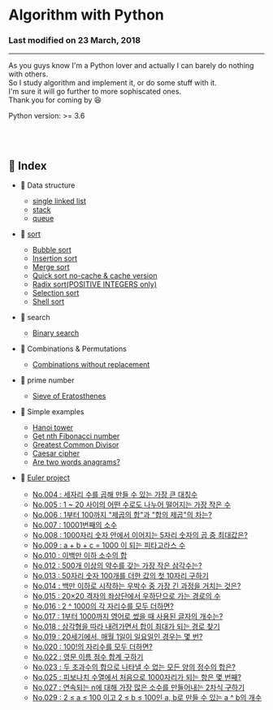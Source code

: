 # Algorithm with Python

### Last modified on 23 March, 2018
---
As you guys know I'm a Python lover and actually I can barely do nothing with others.  
So I study algorithm and implement it, or do some stuff with it.  
I'm sure it will go further to more sophiscated ones.  
Thank you for coming by :satisfied:

Python version: >= 3.6

<br>
<br>

## :notebook_with_decorative_cover: Index
* :ledger: Data structure
  * [single linked list](https://github.com/shoark7/algorithm-with-python/blob/master/simple_data_structure/linked_list.py)
  * [stack](https://github.com/shoark7/algorithm-with-python/blob/master/simple_data_structure/stack.py)
  * [queue](https://github.com/shoark7/algorithm-with-python/blob/master/simple_data_structure/queue.py)

* :ledger: [sort](https://github.com/shoark7/algorithm-with-python/blob/master/sorting/sort_functions.py)
  * [Bubble sort](https://github.com/shoark7/algorithm-with-python/blob/master/sorting/bubble_sort.py)
  * [Insertion sort](https://github.com/shoark7/algorithm-with-python/blob/master/sorting/insertion_sort.py)
  * [Merge sort](https://github.com/shoark7/algorithm-with-python/blob/master/sorting/merge_sort.py)
  * [Quick sort no-cache & cache version](https://github.com/shoark7/algorithm-with-python/blob/master/sorting/quick_sort.py)
  * [Radix sort(POSITIVE INTEGERS only)](https://github.com/shoark7/algorithm-with-python/blob/master/sorting/radix_sort.py)
  * [Selection sort](https://github.com/shoark7/algorithm-with-python/blob/master/sorting/selection_sort.py)
  * [Shell sort](https://github.com/shoark7/algorithm-with-python/blob/master/sorting/shell_sort.py)
* :ledger: search
  * [Binary search](https://github.com/shoark7/algorithm-with-python/blob/master/search-algorithm/binary_search.py)
* :ledger: Combinations & Permutations
  * [Combinations without replacement](https://github.com/shoark7/algorithm-with-python/blob/master/combinations_permutations/combinations.py)
* :ledger: prime number
  * [Sieve of Eratosthenes](https://github.com/shoark7/algorithm-with-python/blob/master/prime-number/sieve_of_eratosthenes.py)
* :ledger: Simple examples
  * [Hanoi tower](https://github.com/shoark7/algorithm-with-python/blob/master/etc_examples/caesar_cipher.py)
  * [Get nth Fibonacci number](https://github.com/shoark7/algorithm-with-python/blob/master/etc_examples/fibonacci.py)
  * [Greatest Common Divisor](https://github.com/shoark7/algorithm-with-python/blob/master/etc_examples/gcd.py)
  * [Caesar cipher](https://github.com/shoark7/algorithm-with-python/blob/master/etc_examples/caesar_cipher.py)
  * [Are two words anagrams?](https://github.com/shoark7/algorithm-with-python/blob/master/etc_examples/anagram.py)
* :ledger: [Euler project](http://euler.synap.co.kr/)
  * [No.004 : 세자리 수를 곱해 만들 수 있는 가장 큰 대칭수](https://github.com/shoark7/algorithm-with-python/blob/master/etc_examples/project-euler/pro004_largest_palindrome.py)
  * [No.005 : 1 ~ 20 사이의 어떤 수로도 나누어 떨어지는 가장 작은 수](https://github.com/shoark7/algorithm-with-python/blob/master/etc_examples/project-euler/pro005_lcm.py)
  * [No.006 : 1부터 100까지 "제곱의 합"과 "합의 제곱"의 차는?](https://github.com/shoark7/algorithm-with-python/blob/master/etc_examples/project-euler/pro006_square_sum.py)
  * [No.007 : 10001번째의 소수](https://github.com/shoark7/algorithm-with-python/blob/master/etc_examples/project-euler/pro007_nth_prime.py)
  * [No.008 : 1000자리 숫자 안에서 이어지는 5자리 숫자의 곱 중 최대값은?](https://github.com/shoark7/algorithm-with-python/blob/master/etc_examples/project-euler/pro008_largest_substring.py)
  * [No.009 : a + b + c = 1000 이 되는 피타고라스 수](https://github.com/shoark7/algorithm-with-python/blob/master/etc_examples/project-euler/pro009_pythagoras.py)
  * [No.010 : 이백만 이하 소수의 합](https://github.com/shoark7/algorithm-with-python/blob/master/etc_examples/project-euler/pro010_prime_sum.py)
  * [No.012 :	500개 이상의 약수를 갖는 가장 작은 삼각수는?](https://github.com/shoark7/algorithm-with-python/blob/master/etc_examples/project-euler/pro012_triangle_number.py)
  * [No.013 : 50자리 숫자 100개를 더한 값의 첫 10자리 구하기](https://github.com/shoark7/algorithm-with-python/blob/master/etc_examples/project-euler/pro013_first10.py)
  * [No.014 : 백만 이하로 시작하는 우박수 중 가장 긴 과정을 거치는 것은?](https://github.com/shoark7/algorithm-with-python/blob/master/etc_examples/project-euler/pro014_max_collaz.py)
  * [No.015 : 20×20 격자의 좌상단에서 우하단으로 가는 경로의 수](https://github.com/shoark7/algorithm-with-python/blob/master/etc_examples/project-euler/pro015_path_to_lattice.py)
  * [No.016 : 2 ^ 1000의 각 자리수를 모두 더하면?](https://github.com/shoark7/algorithm-with-python/blob/master/etc_examples/project-euler/pro016_sum_digit.py)
  * [No.017 : 1부터 1000까지 영어로 썼을 때 사용된 글자의 개수는?](https://github.com/shoark7/algorithm-with-python/blob/master/etc_examples/project-euler/pro017_length_of_digit.py)
  * [No.018 : 삼각형을 따라 내려가면서 합이 최대가 되는 경로 찾기](https://github.com/shoark7/algorithm-with-python/blob/master/etc_examples/project-euler/pro018_max_line_sum.py)
  * [No.019 : 20세기에서, 매월 1일이 일요일인 경우는 몇 번?](https://github.com/shoark7/algorithm-with-python/blob/master/etc_examples/project-euler/pro019_monday.py)
  * [No.020 : 100!의 자리수를 모두 더하면?](https://github.com/shoark7/algorithm-with-python/blob/master/etc_examples/project-euler/pro020_sum_digit2.py)
  * [No.022 : 영문 이름 점수 합계 구하기](https://github.com/shoark7/algorithm-with-python/blob/master/etc_examples/project-euler/pro022_name_value.py)
  * [No.023 : 두 초과수의 합으로 나타낼 수 없는 모든 양의 정수의 합은?](https://github.com/shoark7/algorithm-with-python/blob/master/etc_examples/project-euler/pro023_abun_n_sum.py)
  * [No.025 : 피보나치 수열에서 처음으로 1000자리가 되는 항은 몇 번째?](https://github.com/shoark7/algorithm-with-python/blob/master/etc_examples/project-euler/pro025_fibo_d.py)
  * [No.027 : 연속되는 n에 대해 가장 많은 소수를 만들어내는 2차식 구하기](https://github.com/shoark7/algorithm-with-python/blob/master/etc_examples/project-euler/pro027_euler_equation.py)
  * [No.029 : 	2 ≤ a ≤ 100 이고 2 ≤ b ≤ 100인 a, b로 만들 수 있는 a ^ b의 개수](https://github.com/shoark7/algorithm-with-python/blob/master/etc_examples/project-euler/pro029_all_squares.py)
